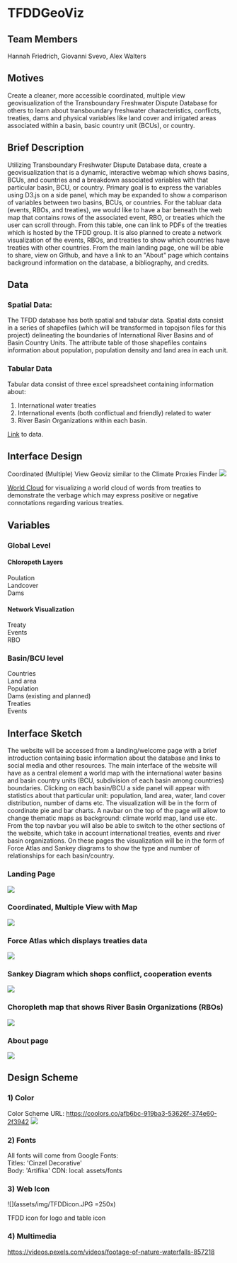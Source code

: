 # TFDDGeoViz

## Team Members
Hannah Friedrich, Giovanni Svevo, Alex Walters

## Motives
Create a cleaner, more accessible coordinated, multiple view geovisualization of the Transboundary Freshwater Dispute Database for others to learn about transboundary freshwater characteristics, conflicts, treaties, dams and physical variables like land cover and irrigated areas associated within a basin, basic country unit (BCUs), or country. 

## Brief Description
Utilizing Transboundary Freshwater Dispute Database data, create a geovisualization that is a dynamic, interactive webmap which 
shows basins, BCUs, and countries and a breakdown associated variables with that particular basin, BCU, or country. Primary goal is to express the variables using D3.js on a side panel, which may be expanded to show a comparison of variables between two basins, BCUs, or countries. For the tabluar data (events, RBOs, and treaties), we would like to have a bar beneath the web map that contains rows of the associated event, RBO, or treaties which the user can scroll through. From this table, one can link to PDFs of the treaties which is hosted by the TFDD group. It is also planned to create a network visualization of the events, RBOs, and treaties to show which countries have treaties with other countries. From the main landing page, one will be able to share, view on Github, and have a link to an "About" page which contains background information on the database, a bibliography, and credits. 

## Data 

### Spatial Data:
The TFDD database has both spatial and tabular data. Spatial data consist in a series of shapefiles (which will be transformed in topojson files for this project) delineating the boundaries of International River Basins and of Basin Country Units. The attribute table of those shapefiles contains information about population, population density and land area in each unit. 

### Tabular Data
Tabular data consist of three excel spreadsheet containing information about: 
1) International water treaties
2) International events (both conflictual and friendly) related to water
3) River Basin Organizations within each basin.

[Link] to data.

## Interface Design 
Coordinated (Multiple) View Geoviz similar to the Climate Proxies Finder
![](assets/img/climate-proxies-finder.png)

[World Cloud][] for visualizing a world cloud of words from treaties to demonstrate the verbage which may express positive or negative connotations regarding various treaties. 

[Link]: https://github.com/hannahfriedrich/TFDDGeoViz/tree/master/assets
[World Cloud]: https://www.jasondavies.com/wordcloud/

## Variables

### Global Level
#### Chloropeth Layers
Poulation  
Landcover  
Dams  

#### Network Visualization
Treaty  
Events  
RBO  

### Basin/BCU level
Countries  
Land area  
Population  
Dams (existing and planned)  
Treaties  
Events   

## Interface Sketch

The website will be accessed from a landing/welcome page with a brief introduction containing basic information about the database and links to social media and other resources.
The main interface of the website will have as a central element a world map with the international water basins and basin country units (BCU, subdivision of each basin among countries) boundaries. Clicking on each basin/BCU a side panel will appear with statistics about that particular unit: population, land area, water, land cover distribution, number of dams etc. The visualization will be in the form of coordinate pie and bar charts.
A navbar on the top of the page will allow to change thematic maps as background: climate world map, land use etc.
From the top navbar you will also be able to switch to the other sections of the website, which take in account international treaties, events and river basin organizations. On these pages the visualization will be in the form of Force Atlas and Sankey diagrams to show the type and number of relationships for each basin/country.

### Landing Page
![](assets/img/landing.JPG)
### Coordinated, Multiple View with Map
![](assets/img/map.JPG)
### Force Atlas which displays treaties data
![](assets/img/foceatlas.JPG)
### Sankey Diagram which shops conflict, cooperation events
![](assets/img/events.JPG)
### Choropleth map that shows River Basin Organizations (RBOs)
![](assets/img/rbo.JPG)
### About page
![](assets/img/about.JPG)

## Design Scheme
### 1) Color
Color Scheme URL: https://coolors.co/afb6bc-919ba3-53626f-374e60-2f3942
![](assets/img/afb6bc-919ba3-53626f-374e60-2f3942.png)


### 2) Fonts
All fonts will come from Google Fonts: <br>
Titles: 'Cinzel Decorative' <br>
Body: 'Artifika'
CDN: <link href="https://fonts.googleapis.com/css?family=Artifika|Cinzel+Decorative" rel="stylesheet">
local: assets/fonts

### 3) Web Icon
![](assets/img/TFDDicon.JPG =250x)

TFDD icon for logo and table icon
### 4) Multimedia

https://videos.pexels.com/videos/footage-of-nature-waterfalls-857218
